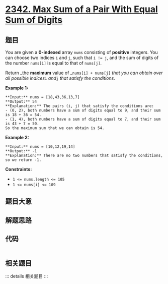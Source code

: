 # [2342. Max Sum of a Pair With Equal Sum of Digits](https://leetcode.com/problems/max-sum-of-a-pair-with-equal-sum-of-digits)

## 题目

You are given a **0-indexed** array `nums` consisting of **positive**
integers. You can choose two indices `i` and `j`, such that `i != j`, and the
sum of digits of the number `nums[i]` is equal to that of `nums[j]`.

Return _the **maximum** value of _`nums[i] + nums[j]` _that you can obtain
over all possible indices_`i` _and_`j` _that satisfy the conditions._



**Example 1:**

    
    
    **Input:** nums = [18,43,36,13,7]
    **Output:** 54
    **Explanation:** The pairs (i, j) that satisfy the conditions are:
    - (0, 2), both numbers have a sum of digits equal to 9, and their sum is 18 + 36 = 54.
    - (1, 4), both numbers have a sum of digits equal to 7, and their sum is 43 + 7 = 50.
    So the maximum sum that we can obtain is 54.
    

**Example 2:**

    
    
    **Input:** nums = [10,12,19,14]
    **Output:** -1
    **Explanation:** There are no two numbers that satisfy the conditions, so we return -1.
    



**Constraints:**

  * `1 <= nums.length <= 105`
  * `1 <= nums[i] <= 109`


## 题目大意

## 解题思路

## 代码

```javascript

```

## 相关题目

::: details 相关题目
:::
